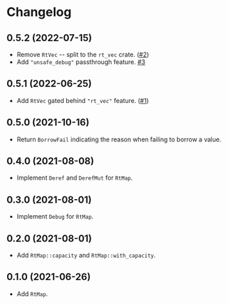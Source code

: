 # Changelog

## 0.5.2 (2022-07-15)

* Remove `RtVec` -- split to the `rt_vec` crate. ([#2])
* Add `"unsafe_debug"` passthrough feature. [#3]

[#2]: https://github.com/azriel91/rt_map/pull/2
[#3]: https://github.com/azriel91/rt_map/pull/3
[`rt_vec`]: https://crates.io/crates/rt_vec


## 0.5.1 (2022-06-25)

* Add `RtVec` gated behind `"rt_vec"` feature. ([#1])

[#1]: https://github.com/azriel91/rt_map/pull/1


## 0.5.0 (2021-10-16)

* Return `BorrowFail` indicating the reason when failing to borrow a value.


## 0.4.0 (2021-08-08)

* Implement `Deref` and `DerefMut` for `RtMap`.


## 0.3.0 (2021-08-01)

* Implement `Debug` for `RtMap`.


## 0.2.0 (2021-08-01)

* Add `RtMap::capacity` and `RtMap::with_capacity`.


## 0.1.0 (2021-06-26)

* Add `RtMap`.
